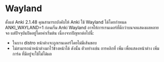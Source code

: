 # Wayland

ตั้งแต่ Anki 2.1.48 คุณสามารถบังคับให้ Anki ใช้ Wayland ได้โดยกำหนด ANKI_WAYLAND=1
ก่อนเริ่ม Anki Wayland อาจให้การเรนเดอร์ที่ดีกว่าบนจอแสดงผลหลายจอ
แต่ปัจจุบันปิดอยู่โดยค่าเริ่มต้น เนื่องจากปัญหาต่อไปนี้:

- ในบาง distro หน้าต่างจะถูกเรนเดอร์โดยไม่มีเส้นขอบ
- ไม่สามารถนำหน้าต่างมาไว้ข้างหน้าได้ ดังนั้น ตัวอย่างเช่น การคลิกที่ เพิ่ม
  เพื่อแสดงหน้าต่าง เพิ่มการ์ด ที่มีอยู่จะใช้ไม่ได้ผล
